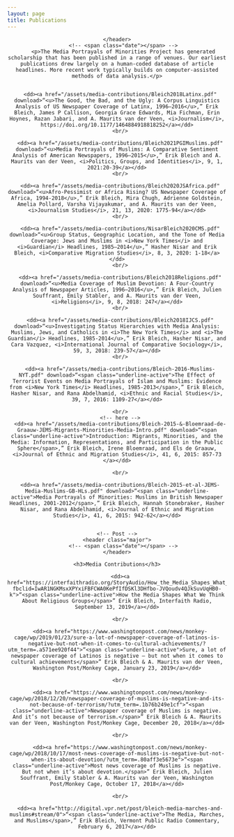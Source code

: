 ```yaml
---
layout: page
title: Publications
---
```


<!-- Global site tag (gtag.js) - Google Analytics -->
<script async src="https://www.googletagmanager.com/gtag/js?id=UA-146764207-1"></script>
<script>
  window.dataLayer = window.dataLayer || [];
  function gtag(){dataLayer.push(arguments);}
  gtag('js', new Date());

  gtag('config', 'UA-146764207-1');
</script>

<!-- Post -->
<section class="post">
    <header class="major">

    </header>
        <!-- <span class="date"></span> -->
        <p>The Media Portrayals of Minorities Project has generated scholarship that has been published in a range of venues. Our earliest publications drew largely on a human-coded database of article headlines. More recent work typically builds on computer-assisted methods of data analysis.</p>


      <dd><a href="/assets/media-contributions/Bleich2018Latinx.pdf" download>“<u>The Good, the Bad, and the Ugly: A Corpus Linguistics Analysis of US Newspaper Coverage of Latinx, 1996–2016</u>,” Erik Bleich, James P Callison, Georgia Grace Edwards, Mia Fichman, Erin Hoynes, Razan Jabari, and A. Maurits van der Veen, <i>Journalism</i>, https://doi.org/10.1177/1464884918818252</a></dd>
      <br/>

      <dd><a href="/assets/media-contributions/Bleich2021PGIMuslims.pdf" download>“<u>Media Portrayals of Muslims: A Comparative Sentiment Analysis of American Newspapers, 1996–2015</u>,” Erik Bleich and A. Maurits van der Veen, <i>Politics, Groups, and Identities</i>, 9, 1, 2021:20-39</a></dd>
      <br/>

      <dd><a href="/assets/media-contributions/Bleich2020JSAfrica.pdf" download>“<u>Afro-Pessimist or Africa Rising? US Newspaper Coverage of Africa, 1994-2018</u>,” Erik Bleich, Mira Chugh, Adrienne Goldstein, Amelia Pollard, Varsha Vijayakumar, and A. Maurits van der Veen, <i>Journalism Studies</i>, 21, 13, 2020: 1775-94</a></dd>
      <br/>

      <dd><a href="/assets/media-contributions/NisarBleich2020CMS.pdf" download>“<u>Group Status, Geographic Location, and the Tone of Media Coverage: Jews and Muslims in <i>New York Times</i> and <i>Guardian</i> Headlines, 1985–2014</u>,” Hasher Nisar and Erik Bleich, <i>Comparative Migration Studies</i>, 8, 3, 2020: 1-18</a></dd>
      <br/>

      <dd><a href="/assets/media-contributions/Bleich2018Religions.pdf" download>“<u>Media Coverage of Muslim Devotion: A Four-Country Analysis of Newspaper Articles, 1996–2016</u>,” Erik Bleich, Julien Souffrant, Emily Stabler, and A. Maurits van der Veen, <i>Religions</i>, 9, 8, 2018: 247</a></dd>
      <br/>

      <dd><a href="/assets/media-contributions/Bleich2018IJCS.pdf" download>“<u>Investigating Status Hierarchies with Media Analysis: Muslims, Jews, and Catholics in <i>The New York Times</i> and <i>The Guardian</i> Headlines, 1985-2014</u>,” Erik Bleich, Hasher Nisar, and Cara Vazquez, <i>International Journal of Comparative Sociology</i>, 59, 3, 2018: 239-57</a></dd>
      <br/>

      <dd><a href="/assets/media-contributions/Bleich-2016-Muslims-NYT.pdf" download>“<span class="underline-active">The Effect of Terrorist Events on Media Portrayals of Islam and Muslims: Evidence from <i>New York Times</i> Headlines, 1985-2013</span>,” Erik Bleich, Hasher Nisar, and Rana Abdelhamid, <i>Ethnic and Racial Studies</i>, 39, 7, 2016: 1109-27</a></dd>

      <br/>
      <!-- here -->
      <dd><a href="/assets/media-contributions/Bleich-2015-&-Bloemraad-de-Graauw-JEMS-Migrants-Minorities-Media-Intro.pdf" download>“<span class="underline-active">Introduction: Migrants, Minorities, and the Media: Information, Representations, and Participation in the Public Sphere</span>,” Erik Bleich, Irene Bloemraad, and Els de Graauw, <i>Journal of Ethnic and Migration Studies</i>, 41, 6, 2015: 857-73 </a></dd>

      <br/>

      <dd><a href="/assets/media-contributions/Bleich-2015-et-al-JEMS-Media-Muslims-GB-HLs.pdf" download>“<span class="underline-active">Media Portrayals of Minorities: Muslims in British Newspaper Headlines, 2001-2012</span>,” Erik Bleich, Hannah Stonebraker, Hasher Nisar, and Rana Abdelhamid, <i>Journal of Ethnic and Migration Studies</i>, 41, 6, 2015: 942-62</a></dd>


    <!-- Post -->
    <header class="major">
        <!-- <span class="date"></span> -->
    </header>

    <h3>Media Contributions</h3>

      <dd><a href="https://interfaithradio.org/StoryAudio/How_the_Media_Shapes_What_We_Think_About_Religious_Groups?fbclid=IwAR1NGKMsxXPYxiFBFCWA0KePfIfDSKl3DHfbo-JVQoudv4QJkSuvUqHB0-k">“<span class="underline-active">How the Media Shapes What We Think About Religious Groups</span>” Erik Bleich, Interfaith Radio, September 13, 2019</a></dd>

      <br/>

      <dd><a href="https://www.washingtonpost.com/news/monkey-cage/wp/2019/01/23/sure-a-lot-of-newspaper-coverage-of-latinos-is-negative-but-not-when-it-comes-to-cultural-achievements/?utm_term=.a571ee920f44">“<span class="underline-active">Sure, a lot of newspaper coverage of Latinos is negative — but not when it comes to cultural achievements</span>” Erik Bleich & A. Maurits van der Veen, Washington Post/Monkey Cage, January 23, 2019</a></dd>

      <br/>

      <dd><a href="https://www.washingtonpost.com/news/monkey-cage/wp/2018/12/20/newspaper-coverage-of-muslims-is-negative-and-its-not-because-of-terrorism/?utm_term=.1b76b249e1cf">“<span class="underline-active">Newspaper coverage of Muslims is negative. And it’s not because of terrorism.</span>” Erik Bleich & A. Maurits van der Veen, Washington Post/Monkey Cage, December 20, 2018</a></dd>

      <br/>

      <dd><a href="https://www.washingtonpost.com/news/monkey-cage/wp/2018/10/17/most-news-coverage-of-muslims-is-negative-but-not-when-its-about-devotion/?utm_term=.80aff3e5673e">“<span class="underline-active">Most news coverage of Muslims is negative. But not when it’s about devotion.</span>” Erik Bleich, Julien Souffrant, Emily Stabler & A. Maurits van der Veen, Washington Post/Monkey Cage, October 17, 2018</a></dd>

      <br/>

      <dd><a href="http://digital.vpr.net/post/bleich-media-marches-and-muslims#stream/0">“<span class="underline-active">The Media, Marches, and Muslims</span>,” Erik Bleich, Vermont Public Radio Commentary, February 6, 2017</a></dd>

</section>
